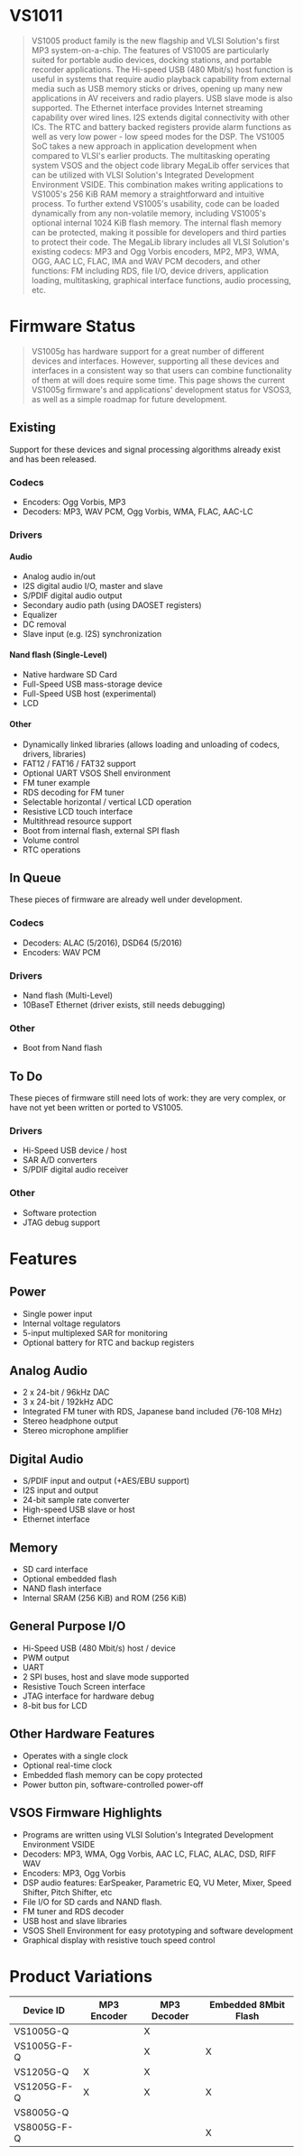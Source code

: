 # VS1011
> VS1005 product family is the new flagship and VLSI Solution's first MP3 system-on-a-chip.
> The features of VS1005 are particularly suited for portable audio devices, docking stations, and portable recorder applications.
> The Hi-speed USB (480 Mbit/s) host function is useful in systems that require audio playback capability from external media such as USB memory sticks or drives, opening up many new applications in AV receivers and radio players. USB slave mode is also supported.
> The Ethernet interface provides Internet streaming capability over wired lines. I2S extends digital connectivity with other ICs. The RTC and battery backed registers provide alarm functions as well as very low power - low speed modes for the DSP.
> The VS1005 SoC takes a new approach in application development when compared to VLSI's earlier products. The multitasking operating system VSOS and the object code library MegaLib offer services that can be utilized with VLSI Solution's Integrated Development Environment VSIDE. This combination makes writing applications to VS1005's 256 KiB RAM memory a straightforward and intuitive process. To further extend VS1005's usability, code can be loaded dynamically from any non-volatile memory, including VS1005's optional internal 1024 KiB flash memory. The internal flash memory can be protected, making it possible for developers and third parties to protect their code.
> The MegaLib library includes all VLSI Solution's existing codecs: MP3 and Ogg Vorbis encoders, MP2, MP3, WMA, OGG, AAC LC, FLAC, IMA and WAV PCM decoders, and other functions: FM including RDS, file I/O, device drivers, application loading, multitasking, graphical interface functions, audio processing, etc.

# Firmware Status
> VS1005g has hardware support for a great number of different devices and interfaces. However, supporting all these devices and interfaces in a consistent way so that users can combine functionality of them at will does require some time.
This page shows the current VS1005g firmware's and applications' development status for VSOS3, as well as a simple roadmap for future development.

## Existing
Support for these devices and signal processing algorithms already exist and has been released.
### Codecs
- Encoders: Ogg Vorbis, MP3
- Decoders: MP3, WAV PCM, Ogg Vorbis, WMA, FLAC, AAC-LC
### Drivers
#### Audio
- Analog audio in/out
- I2S digital audio I/O, master and slave
- S/PDIF digital audio output
- Secondary audio path (using DAOSET registers)
- Equalizer
- DC removal
- Slave input (e.g. I2S) synchronization
#### Nand flash (Single-Level)
- Native hardware SD Card
- Full-Speed USB mass-storage device
- Full-Speed USB host (experimental)
- LCD
#### Other
- Dynamically linked libraries (allows loading and unloading of codecs, drivers, libraries)
- FAT12 / FAT16 / FAT32 support
- Optional UART VSOS Shell environment
- FM tuner example
- RDS decoding for FM tuner
- Selectable horizontal / vertical LCD operation
- Resistive LCD touch interface
- Multithread resource support
- Boot from internal flash, external SPI flash
- Volume control
- RTC operations

## In Queue
These pieces of firmware are already well under development.
### Codecs
- Decoders: ALAC (5/2016), DSD64 (5/2016)
- Encoders: WAV PCM
### Drivers
- Nand flash (Multi-Level)
- 10BaseT Ethernet (driver exists, still needs debugging)
### Other
- Boot from Nand flash

## To Do
These pieces of firmware still need lots of work: they are very complex, or have not yet been written or ported to VS1005.
### Drivers
- Hi-Speed USB device / host
- SAR A/D converters
- S/PDIF digital audio receiver
### Other
- Software protection
- JTAG debug support


# Features
## Power
- Single power input
- Internal voltage regulators
- 5-input multiplexed SAR for monitoring
- Optional battery for RTC and backup registers

## Analog Audio
- 2 x 24-bit / 96kHz DAC
- 3 x 24-bit / 192kHz ADC
- Integrated FM tuner with RDS, Japanese band included (76-108 MHz)
- Stereo headphone output
- Stereo microphone amplifier

## Digital Audio
- S/PDIF input and output (+AES/EBU support)
- I2S input and output
- 24-bit sample rate converter
- High-speed USB slave or host
- Ethernet interface

## Memory
- SD card interface
- Optional embedded flash
- NAND flash interface
- Internal SRAM (256 KiB) and ROM (256 KiB)

## General Purpose I/O
- Hi-Speed USB (480 Mbit/s) host / device
- PWM output
- UART
- 2 SPI buses, host and slave mode supported
- Resistive Touch Screen interface
- JTAG interface for hardware debug
- 8-bit bus for LCD

## Other Hardware Features
- Operates with a single clock
- Optional real-time clock
- Embedded flash memory can be copy protected
- Power button pin, software-controlled power-off

## VSOS Firmware Highlights
- Programs are written using VLSI Solution's Integrated Development Environment VSIDE
- Decoders: MP3, WMA, Ogg Vorbis, AAC LC, FLAC, ALAC, DSD, RIFF WAV
- Encoders: MP3, Ogg Vorbis
- DSP audio features: EarSpeaker, Parametric EQ, VU Meter, Mixer, Speed Shifter, Pitch Shifter, etc
- File I/O for SD cards and NAND flash.
- FM tuner and RDS decoder
- USB host and slave libraries
- VSOS Shell Environment for easy prototyping and software development
- Graphical display with resistive touch speed control

# Product Variations
| Device ID | MP3 Encoder | MP3 Decoder | Embedded 8Mbit Flash |
| --------- | ----------- | ----------- | -------------------- |
| VS1005G-Q | 						| 			X 		| 										 |
| VS1005G-F-Q | 					| 			X 		| 						X 			 |
| VS1205G-Q | 			X 		| 			X 		| 										 |
| VS1205G-F-Q | 		X 		| 			X 		| 						X 			 |
| VS8005G-Q | 						| 						|											 |
| VS8005G-F-Q | 					|							|							X				 |
